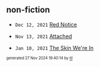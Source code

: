 ## non-fiction


* <code>Dec 12, 2021</code> [Red Notice](2021-12-15T21-11-09-red-notice.md)

* <code>Nov 13, 2021</code> [Attached](2021-11-13T21-54-47-attached.md)

* <code>Jan 10, 2021</code> [The Skin We're In](2021-01-10T16-54-31-the-skin-we're-in.md)

<sup><sub>generated 27 Nov 2024 19:40:14 by <a href='https://github.com/senorprogrammer/til'>til</a></sub></sup>
